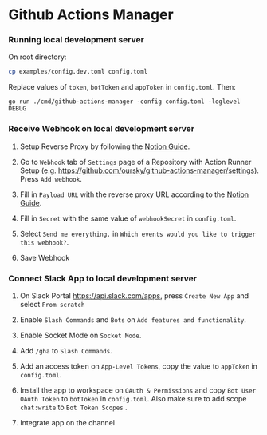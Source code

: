 # Github Actions Manager

### Running local development server

On root directory:

```bash
cp examples/config.dev.toml config.toml 
```

Replace values of `token`, `botToken` and `appToken` in `config.toml`. Then:

```golang
go run ./cmd/github-actions-manager -config config.toml -loglevel DEBUG
```

### Receive Webhook on local development server

1. Setup Reverse Proxy by following the [Notion Guide](https://www.notion.so/oursky/Reverse-HTTPS-Proxy-with-Pandawork-49f7b102c1524a5fb3b00bc55a8c4fb6).

2. Go to `Webhook` tab of `Settings` page of a Repository with Action Runner Setup (e.g. https://github.com/oursky/github-actions-manager/settings). Press `Add webhook`.

3. Fill in `Payload URL` with the reverse proxy URL according to the [Notion Guide](https://www.notion.so/oursky/Reverse-HTTPS-Proxy-with-Pandawork-49f7b102c1524a5fb3b00bc55a8c4fb6).

4. Fill in `Secret` with the same value of `webhookSecret` in `config.toml`.

5. Select `Send me everything.` in `Which events would you like to trigger this webhook?`.

6. Save Webhook

### Connect Slack App to local development server

1. On Slack Portal https://api.slack.com/apps, press `Create New App` and select `From scratch`

2. Enable `Slash Commands` and `Bots` on `Add features and functionality`.

3. Enable Socket Mode on `Socket Mode`.

4. Add `/gha` to `Slash Commands`.

5. Add an access token on `App-Level Tokens`, copy the value to `appToken` in `config.toml`.

6. Install the app to workspace on `OAuth & Permissions` and copy `Bot User OAuth Token` to `botToken` in `config.toml`. Also make sure to add scope `chat:write` to `Bot Token Scopes` .

7. Integrate app on the channel
